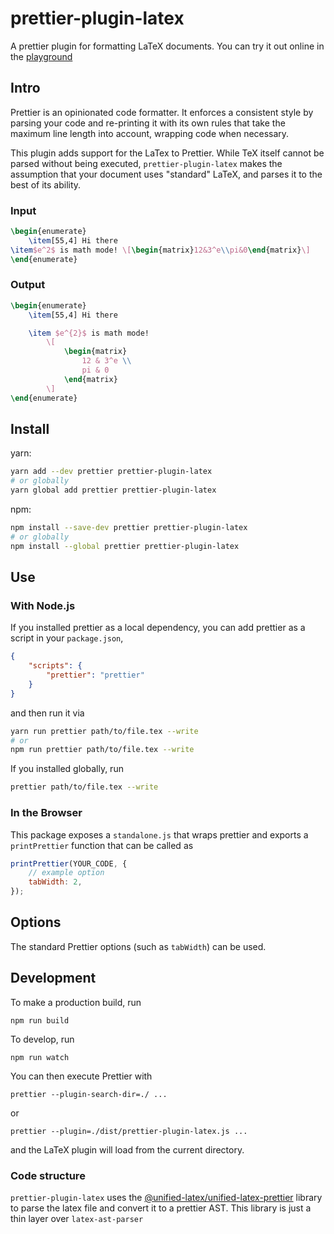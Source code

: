 # prettier-plugin-latex

A prettier plugin for formatting LaTeX documents. You can try it out online in the [playground](https://siefkenj.github.io/latex-parser-playground/)

## Intro

Prettier is an opinionated code formatter. It enforces a consistent style by parsing your code and re-printing it with its own rules that take the maximum line length into account, wrapping code when necessary.

This plugin adds support for the LaTex to Prettier. While TeX itself cannot be parsed without being executed, `prettier-plugin-latex` makes the assumption that your document uses "standard" LaTeX, and parses it to the best of its ability.

### Input

```latex
\begin{enumerate}
    \item[55,4] Hi there
\item$e^2$ is math mode! \[\begin{matrix}12&3^e\\pi&0\end{matrix}\]
\end{enumerate}
```

### Output

```latex
\begin{enumerate}
	\item[55,4] Hi there

	\item $e^{2}$ is math mode!
		\[
			\begin{matrix}
				12 & 3^e \\
				pi & 0
			\end{matrix}
		\]
\end{enumerate}
```

## Install

yarn:

```bash
yarn add --dev prettier prettier-plugin-latex
# or globally
yarn global add prettier prettier-plugin-latex
```

npm:

```bash
npm install --save-dev prettier prettier-plugin-latex
# or globally
npm install --global prettier prettier-plugin-latex
```

## Use

### With Node.js

If you installed prettier as a local dependency, you can add prettier as a
script in your `package.json`,

```json
{
    "scripts": {
        "prettier": "prettier"
    }
}
```

and then run it via

```bash
yarn run prettier path/to/file.tex --write
# or
npm run prettier path/to/file.tex --write
```

If you installed globally, run

```bash
prettier path/to/file.tex --write
```

### In the Browser

This package exposes a `standalone.js` that wraps prettier and exports a
`printPrettier` function that can be called as

```js
printPrettier(YOUR_CODE, {
    // example option
    tabWidth: 2,
});
```

## Options

The standard Prettier options (such as `tabWidth`) can be used.

## Development

To make a production build, run

```
npm run build
```

To develop, run

```
npm run watch
```

You can then execute Prettier with

```
prettier --plugin-search-dir=./ ...
```

or

```
prettier --plugin=./dist/prettier-plugin-latex.js ...
```

and the LaTeX plugin will load from the current directory.

### Code structure

`prettier-plugin-latex` uses the [@unified-latex/unified-latex-prettier](https://github.com/siefkenj/unified-latex) library to parse the latex file and convert it to a prettier AST. This library is just a thin layer over `latex-ast-parser`
